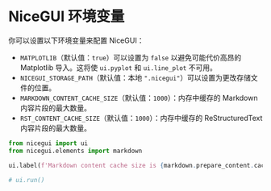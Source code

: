 # NiceGUI 环境变量

你可以设置以下环境变量来配置 NiceGUI：

- `MATPLOTLIB`（默认值：`true`）可以设置为 `false` 以避免可能代价高昂的 Matplotlib 导入。这将使 `ui.pyplot` 和 `ui.line_plot` 不可用。
- `NICEGUI_STORAGE_PATH`（默认值：本地 `".nicegui"`）可以设置为更改存储文件的位置。
- `MARKDOWN_CONTENT_CACHE_SIZE`（默认值：`1000`）：内存中缓存的 Markdown 内容片段的最大数量。
- `RST_CONTENT_CACHE_SIZE`（默认值：`1000`）：内存中缓存的 ReStructuredText 内容片段的最大数量。

```python
from nicegui import ui
from nicegui.elements import markdown

ui.label(f'Markdown content cache size is {markdown.prepare_content.cache_info().maxsize}')

# ui.run()
```
